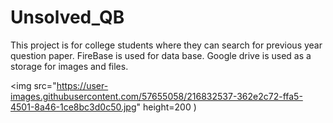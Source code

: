
# Unsolved_QB

This project is for college students where they can search for previous year question paper.
FireBase is used for data base.
Google drive is used as a storage for images and files.



<img src="https://user-images.githubusercontent.com/57655058/216832537-362e2c72-ffa5-4501-8a46-1ce8bc3d0c50.jpg" height=200 )
